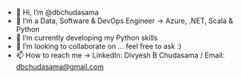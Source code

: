 - 👋 Hi, I’m @dbchudasama
- 👀 I’m a Data, Software & DevOps Engineer -> Azure, .NET, Scala & Python
- 🌱 I’m currently developing my Python skills
- 💞️ I’m looking to collaborate on ... feel free to ask :)
- 📫 How to reach me -> LinkedIn: Divyesh B Chudasama / Email: dbchudasama@gmail.com

<!---
dbchudasama/dbchudasama is a ✨ special ✨ repository because its `README.md` (this file) appears on your GitHub profile.
You can click the Preview link to take a look at your changes.
--->
